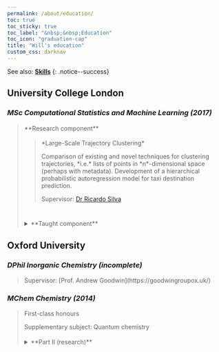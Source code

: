 ```yaml
---
permalink: /about/education/
toc: true
toc_sticky: true
toc_label: "&nbsp;&nbsp;Education"
toc_icon: "graduation-cap"
title: "Will's education"
custom_css: darknav
---
```


See also: [**Skills**](/about/skills/)
{: .notice--success}


## University College London
### *MSc Computational Statistics and Machine Learning (2017)*
<blockquote class="trimb">

<p style="margin-top: 1.25em; margin-bottom: 1em;" markdown="span">**Research component**</p>
<blockquote class="trimb" markdown="block">
<p style="margin-top: 1.25em; margin-bottom: 1em;" markdown="span">*Large-Scale Trajectory Clustering*</p>
Comparison of existing and novel techniques for clustering trajectories, *i.e.* lists of points in *n*-dimensional space (perhaps with metadata). Development of a hierarchical probabilistic autoregression model for taxi destination prediction.

Supervisor: [Dr Ricardo Silva](https://www.ucl.ac.uk/statistics/people/ricardosilva)
</blockquote>

<details style="margin-top: 40px; margin-bottom: 1em;"><summary markdown="span">**Taught component**
</summary>
<blockquote class="trimb">
<p style="margin-top: 1.25em; margin-bottom: 1em;">Core modules</p>
<details><summary markdown="span">*Statistical Models & Data Analysis*
</summary><blockquote class="trimb" markdown="block">
Theory and application of linear and related generalized models.

Including: parameter estimation, assumptions in modelling, interpretation, diagnostics, variable transformation and selection, model structure.

</blockquote></details>
<details><summary markdown="span">*Supervised Learning*
</summary><blockquote class="trimb" markdown="block">
Techniques for the general supervised learning scenario.

Including: statistical learning theory, training and model selection, parameters and hyperparameters, kernel methods and nonparametric models, ensemble learning,
multitask and metalearning, sparsity considerations.

</blockquote></details>
<details><summary markdown="span">*Probabilistic & Unsupervised Learning* ([Gatsby](https://www.ucl.ac.uk/gatsby/))
</summary><blockquote class="trimb" markdown="block">
Techniques for understanding and discovering structure in unpaired data.

Including: probability distributions, Bayesian reasoning and inference, hierarchical models, probabilistic graphical models, Gaussian Processes.
</blockquote></details>
<p style="margin-top: 30px; margin-bottom: 1em;">Optional modules</p>
<details><summary markdown="span">*Information Retrieval & Data Mining*
</summary><blockquote class="trimb" markdown="block">
Techniques for organizing information.

Including: web indexing, search, filtering and recommendation, distributed computing, natural language processing.

</blockquote></details>
<details><summary markdown="span">*Affective Computing & Human--Robot Interaction*
</summary><blockquote class="trimb" markdown="block">
Study of the relationship between artificial and human intelligences.

Including: emotion models, function of emotion in humans and machines, emotional affect by machines, sensing and low-footprint computing, ethics in affective technology.

</blockquote></details>
<details><summary markdown="span">*Statistical Computing*
</summary><blockquote class="trimb" markdown="block">
Use of programming packages to perform statistical experiments.

Including: the R language, dataset exploration and analysis, graphical presentation of experiments, programming principles, computational efficiency, iterative techniques.

</blockquote></details>
<details><summary markdown="span">*Applied Machine Learning*
</summary><blockquote class="trimb" markdown="block">
Practical context of machine learning methods and their successes.

Including: large scale learning, fast algorithms, neural network optimization, constraints and regularization, clustering, dimensionality reduction and visualization, architecture of deep learning systems.

</blockquote></details>
<details><summary markdown="span">*Advanced Topics in Machine Learning* ([DeepMind](https://deepmind.com))
</summary><blockquote class="trimb" markdown="block">
Masterclasses in deep learning and reinforcement learning.

Including: recurrent units, convolutions, attention and memory, generative models, variational inference, policies and planning, model-based and model-free agents.

</blockquote></details>
</blockquote></details>
</blockquote>

## Oxford University
### *DPhil Inorganic Chemistry (incomplete)*
<blockquote class="trimb">
<p style="margin-top: 1.25em; margin-bottom: 1em;" markdown="span">Supervisor: [Prof. Andrew Goodwin](https://goodwingroupox.uk/)</p>

<!-- <details><summary markdown="span">Research
</summary><blockquote class="trimb">
<details><summary markdown="span">Protein structure from total scattering
</summary><blockquote class="trimb">
A continuation of work from Part II ([see below](#mchem-chemistry-2014)), this project refined the demonstrated concept for use with real-world data, including incorporation of several sources of information into one model.

</blockquote></details>
<details><summary markdown="span">Crystals under dimensional transformation
</summary><blockquote class="trimb">
(A proposed research direction)

Using non-Euclidean surfaces, a 3D crystal can be unwrapped into 2D. Rewrapping another way gives a different crystal, thus relating structures that would otherwise be distinct.

Other coordinate transforms interchange angles and distances, resulting in a range of imaginary structures, some of which are more interpretable than the physical one.

</blockquote></details>
</blockquote></details> -->
</blockquote>


### *MChem Chemistry (2014)*
<blockquote class="trimb">

<p style="margin-top: 1.25em; margin-bottom: 1em;">First-class honours</p>
Supplementary subject: Quantum chemistry

<details style="margin-top: 1.25em;"><summary markdown="span">**Part II (research)**
</summary><blockquote class="trimb" markdown="block">

<p style="margin-top: 10px; margin-bottom: 1em;" markdown="span">*A Bayesian Total Scattering Route to Membrane Protein Structure*</p>

Development of a Bayesian Monte Carlo procedure for ascertaining the fold of proteins in aqueous environments. The key research question was "can we compensate for the orientational disorder of total scattering information by including prior knowledge from other sources?".

This work was awarded the Part II Thesis Prize.

Supervisor: [Prof. Andrew Goodwin](http://research.chem.ox.ac.uk/andrew-goodwin.aspx)

</blockquote></details>
</blockquote>
